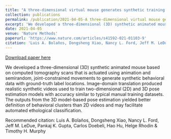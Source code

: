 ```yaml
---
title: "A three-dimensional virtual mouse generates synthetic training data for behavioral analysis"
collection: publications
permalink: /publication/2021-04-05-A three-dimensional virtual mouse generates synthetic training data for behavioral analysis
excerpt: 'We developed a three-dimensional (3D) synthetic animated mouse based on computed tomography scans that is actuated using animation and semirandom, joint-constrained movements to generate synthetic behavioral data with ground-truth label locations. Image-domain translation produced realistic synthetic videos used to train two-dimensional (2D) and 3D pose estimation models with accuracy similar to typical manual training datasets. The outputs from the 3D model-based pose estimation yielded better definition of behavioral clusters than 2D videos and may facilitate automated ethological classification.'
date: 2021-04-05
venue: 'Nature Methods'
paperurl: 'https://www.nature.com/articles/s41592-021-01103-9'
citation: 'Luis A. Bolaños, Dongsheng Xiao, Nancy L. Ford, Jeff M. LeDue, Pankaj K. Gupta, Carlos Doebeli, Hao Hu, Helge Rhodin &amp; Timothy H. Murphy'
---
```


<a href='https://www.nature.com/articles/s41592-021-01103-9'>Download paper here</a>

We developed a three-dimensional (3D) synthetic animated mouse based on computed tomography scans that is actuated using animation and semirandom, joint-constrained movements to generate synthetic behavioral data with ground-truth label locations. Image-domain translation produced realistic synthetic videos used to train two-dimensional (2D) and 3D pose estimation models with accuracy similar to typical manual training datasets. The outputs from the 3D model-based pose estimation yielded better definition of behavioral clusters than 2D videos and may facilitate automated ethological classification.

Recommended citation: Luis A. Bolaños, Dongsheng Xiao, Nancy L. Ford, Jeff M. LeDue, Pankaj K. Gupta, Carlos Doebeli, Hao Hu, Helge Rhodin & Timothy H. Murphy